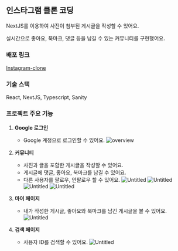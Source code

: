 ## 인스타그램 클론 코딩

NextJS를 이용하여 사진이 첨부된 게시글을 작성할 수 있어요.

실시간으로 좋아요, 북마크, 댓글 등을 남길 수 있는 커뮤니티를 구현했어요.

### 배포 링크

[Instagram-clone](https://instagram-clone-jhni2.vercel.app/)

### 기술 스택

React, NextJS, Typescript, Sanity

### 프로젝트 주요 기능

1.  **Google 로그인**
    - Google 계정으로 로그인할 수 있어요.
        ![overview](https://user-images.githubusercontent.com/105628384/258736854-b8bfb3b6-29f9-4d3e-8400-b59f17d6747d.png)

1.  **커뮤니티**
    - 사진과 글을 포함한 게시글을 작성할 수 있어요.
    - 게시글에 댓글, 좋아요, 북마크를 남길 수 있어요.
    - 다른 사용자를 팔로우, 언팔로우 할 수 있어요.
    ![Untitled](https://user-images.githubusercontent.com/105628384/258737153-51756b27-2fad-4342-b82d-2ee458858cc6.png)
    ![Untitled](https://user-images.githubusercontent.com/105628384/258737598-bd8bf2c0-07b4-4163-b708-e12d43876d35.png)
    ![Untitled](https://github.com/BuD2023/BuDFrontend/assets/105628384/1f245ec9-77cd-460f-b179-579f24741f7d)
    ![Untitled](https://user-images.githubusercontent.com/105628384/258739313-4a838ac5-8aaa-4064-a639-f46954776e2b.gif)

1.  **마이 페이지**
    - 내가 작성한 게시글, 좋아요와 북마크를 남긴 게시글을 볼 수 있어요.
        ![Untitled](https://user-images.githubusercontent.com/105628384/258738739-e08247ad-a0a9-4362-8f24-a60760f36f30.gif)

1.  **검색 페이지**
    - 사용자 ID를 검색할 수 있어요.
        ![Untitled](https://user-images.githubusercontent.com/105628384/258739094-f1f373be-ee19-4c21-85f6-d0815b5bee15.gif)
